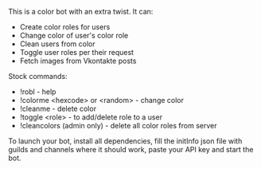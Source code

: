 This is a color bot with an extra twist. It can:
* Create color roles for users
* Change color of user's color role
* Clean users from color
* Toggle user roles per their request
* Fetch images from Vkontakte posts

Stock commands:
* !robl - help
* !colorme <hexcode\> or \<random> - change color
* !cleanme - delete color
* !toggle \<role> - to add/delete role to a user
* !cleancolors (admin only) - delete all color roles from server

To launch your bot, install all dependencies, fill the initInfo json file with guilds and channels where it should work, paste your API key and start the bot.